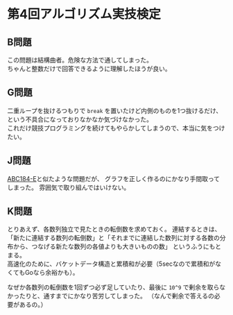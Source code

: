# 第4回アルゴリズム実技検定

## B問題

この問題は結構曲者。危険な方法で通してしまった。  
ちゃんと整数だけで回答できるように理解したほうが良い。

## G問題

二重ループを抜けるつもりで `break` を置いたけど内側のものを1つ抜けるだけ、という不具合になっておりなかなか気づけなかった。  
これだけ競技プログラミングを続けてもやらかしてしまうので、本当に気をつけたい。

## J問題

[ABC184-E](https://atcoder.jp/contests/abc184/tasks/abc184_e)と似たような問題だが、
グラフを正しく作るのにかなり手間取ってしまった。
雰囲気で取り組んではいけない。

## K問題

とりあえず、各数列独立で見たときの転倒数を求めておく。
連結するときは、「新たに連結する数列の転倒数」と「それまでに連結した数列に対する各数の分布から、つなげる新たな数列の各値よりも大きいものの数」
というふうにもとまる。  
高速化のために、バケットデータ構造と累積和が必要（5secなので累積和がなくてもGoなら余裕かも）。

なぜか各数列の転倒数を1回ずつ必ず足していたり、最後に `10^9` で剰余を取らなかったりと、通すまでにかなり苦労してしまった。
（なんで剰余で答えるの必要があるの。）

